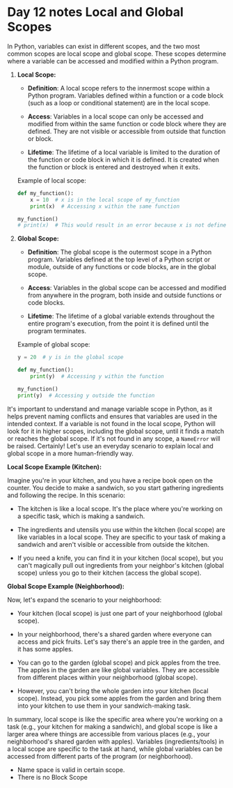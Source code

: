 # Day 12 notes Local and Global Scopes
In Python, variables can exist in different scopes, and the two most common scopes are local scope and global scope. These scopes determine where a variable can be accessed and modified within a Python program.

1. **Local Scope:**
   
   - **Definition**: A local scope refers to the innermost scope within a Python program. Variables defined within a function or a code block (such as a loop or conditional statement) are in the local scope.
   
   - **Access**: Variables in a local scope can only be accessed and modified from within the same function or code block where they are defined. They are not visible or accessible from outside that function or block.
   
   - **Lifetime**: The lifetime of a local variable is limited to the duration of the function or code block in which it is defined. It is created when the function or block is entered and destroyed when it exits.

   Example of local scope:

   ```python
   def my_function():
       x = 10  # x is in the local scope of my_function
       print(x)  # Accessing x within the same function

   my_function()
   # print(x)  # This would result in an error because x is not defined in the global scope
   ```

2. **Global Scope:**
   
   - **Definition**: The global scope is the outermost scope in a Python program. Variables defined at the top level of a Python script or module, outside of any functions or code blocks, are in the global scope.
   
   - **Access**: Variables in the global scope can be accessed and modified from anywhere in the program, both inside and outside functions or code blocks.
   
   - **Lifetime**: The lifetime of a global variable extends throughout the entire program's execution, from the point it is defined until the program terminates.

   Example of global scope:

   ```python
   y = 20  # y is in the global scope

   def my_function():
       print(y)  # Accessing y within the function

   my_function()
   print(y)  # Accessing y outside the function
   ```

It's important to understand and manage variable scope in Python, as it helps prevent naming conflicts and ensures that variables are used in the intended context. If a variable is not found in the local scope, Python will look for it in higher scopes, including the global scope, until it finds a match or reaches the global scope. If it's not found in any scope, a `NameError` will be raised.
Certainly! Let's use an everyday scenario to explain local and global scope in a more human-friendly way.

**Local Scope Example (Kitchen):**

Imagine you're in your kitchen, and you have a recipe book open on the counter. You decide to make a sandwich, so you start gathering ingredients and following the recipe. In this scenario:

- The kitchen is like a local scope. It's the place where you're working on a specific task, which is making a sandwich.

- The ingredients and utensils you use within the kitchen (local scope) are like variables in a local scope. They are specific to your task of making a sandwich and aren't visible or accessible from outside the kitchen.

- If you need a knife, you can find it in your kitchen (local scope), but you can't magically pull out ingredients from your neighbor's kitchen (global scope) unless you go to their kitchen (access the global scope).

**Global Scope Example (Neighborhood):**

Now, let's expand the scenario to your neighborhood:

- Your kitchen (local scope) is just one part of your neighborhood (global scope).

- In your neighborhood, there's a shared garden where everyone can access and pick fruits. Let's say there's an apple tree in the garden, and it has some apples.

- You can go to the garden (global scope) and pick apples from the tree. The apples in the garden are like global variables. They are accessible from different places within your neighborhood (global scope).

- However, you can't bring the whole garden into your kitchen (local scope). Instead, you pick some apples from the garden and bring them into your kitchen to use them in your sandwich-making task.

In summary, local scope is like the specific area where you're working on a task (e.g., your kitchen for making a sandwich), and global scope is like a larger area where things are accessible from various places (e.g., your neighborhood's shared garden with apples). Variables (ingredients/tools) in a local scope are specific to the task at hand, while global variables can be accessed from different parts of the program (or neighborhood).

* Name space is valid in certain scope. 
* There is no Block Scope